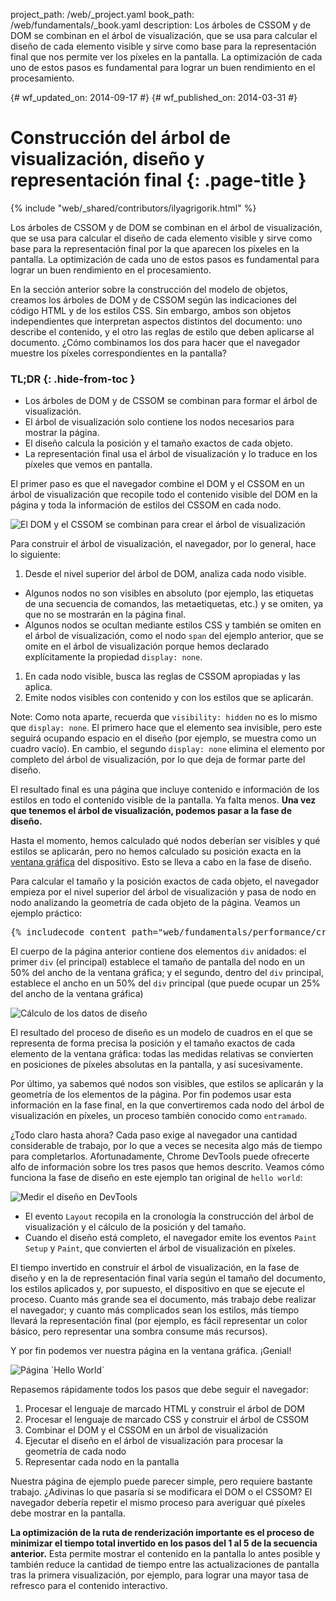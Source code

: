 project_path: /web/_project.yaml
book_path: /web/fundamentals/_book.yaml
description: Los árboles de CSSOM y de DOM se combinan en el árbol de visualización, que se usa para calcular el diseño de cada elemento visible y sirve como base para la representación final que nos permite ver los píxeles en la pantalla. La optimización de cada uno de estos pasos es fundamental para lograr un buen rendimiento en el procesamiento.

{# wf_updated_on: 2014-09-17 #}
{# wf_published_on: 2014-03-31 #}

# Construcción del árbol de visualización, diseño y representación final {: .page-title }

{% include "web/_shared/contributors/ilyagrigorik.html" %}


Los árboles de CSSOM y de DOM se combinan en el árbol de visualización, que se usa para calcular el diseño de cada elemento visible y sirve como base para la representación final por la que aparecen los píxeles en la pantalla. La optimización de cada uno de estos pasos es fundamental para lograr un buen rendimiento en el procesamiento.


En la sección anterior sobre la construcción del modelo de objetos, creamos los árboles de DOM y de CSSOM según las indicaciones del código HTML y de los estilos CSS. Sin embargo, ambos son objetos independientes que interpretan aspectos distintos del documento: uno describe el contenido, y el otro las reglas de estilo que deben aplicarse al documento. ¿Cómo combinamos los dos para hacer que el navegador muestre los píxeles correspondientes en la pantalla?

### TL;DR {: .hide-from-toc }
- Los árboles de DOM y de CSSOM se combinan para formar el árbol de visualización.
- El árbol de visualización solo contiene los nodos necesarios para mostrar la página.
- El diseño calcula la posición y el tamaño exactos de cada objeto.
- La representación final usa el árbol de visualización y lo traduce en los píxeles que vemos en pantalla.


El primer paso es que el navegador combine el DOM y el CSSOM en un árbol de visualización que recopile todo el contenido visible del DOM en la página y toda la información de estilos del CSSOM en cada nodo.

<img src="images/render-tree-construction.png" alt="El DOM y el CSSOM se combinan para crear el árbol de visualización" class="center">

Para construir el árbol de visualización, el navegador, por lo general, hace lo siguiente:

1. Desde el nivel superior del árbol de DOM, analiza cada nodo visible.
  * Algunos nodos no son visibles en absoluto (por ejemplo, las etiquetas de una secuencia de comandos, las metaetiquetas, etc.) y se omiten, ya que no se mostrarán en la página final.
  * Algunos nodos se ocultan mediante estilos CSS y también se omiten en el árbol de visualización, como el nodo `span` del ejemplo anterior, que se omite en el árbol de visualización porque hemos declarado explícitamente la propiedad `display: none`.
1. En cada nodo visible, busca las reglas de CSSOM apropiadas y las aplica.
2. Emite nodos visibles con contenido y con los estilos que se aplicarán.

Note: Como nota aparte, recuerda que <code>visibility: hidden</code> no es lo mismo que <code>display: none</code>. El primero hace que el elemento sea invisible, pero este seguirá ocupando espacio en el diseño (por ejemplo, se muestra como un cuadro vacío). En cambio, el segundo <code>display: none</code> elimina el elemento por completo del árbol de visualización, por lo que deja de formar parte del diseño.

El resultado final es una página que incluye contenido e información de los estilos en todo el contenido visible de la pantalla. Ya falta menos.  **Una vez que tenemos el árbol de visualización, podemos pasar a la fase de diseño.**

Hasta el momento, hemos calculado qué nodos deberían ser visibles y qué estilos se aplicarán, pero no hemos calculado su posición exacta en la [ventana gráfica](/web/fundamentals/design-and-ui/responsive/#set-the-viewport) del dispositivo. Esto se lleva a cabo en la fase de diseño.

Para calcular el tamaño y la posición exactos de cada objeto, el navegador empieza por el nivel superior del árbol de visualización y pasa de nodo en nodo analizando la geometría de cada objeto de la página. Veamos un ejemplo práctico:

<pre class="prettyprint">
{% includecode content_path="web/fundamentals/performance/critical-rendering-path/_code/nested.html" region_tag="full" adjust_indentation="auto" %}
</pre>

El cuerpo de la página anterior contiene dos elementos `div` anidados: el primer `div` (el principal) establece el tamaño de pantalla del nodo en un 50% del ancho de la ventana gráfica; y el segundo, dentro del `div` principal, establece el ancho en un 50% del `div` principal (que puede ocupar un 25% del ancho de la ventana gráfica)

<img src="images/layout-viewport.png" alt="Cálculo de los datos de diseño" class="center">

El resultado del proceso de diseño es un modelo de cuadros en el que se representa de forma precisa la posición y el tamaño exactos de cada elemento de la ventana gráfica: todas las medidas relativas se convierten en posiciones de píxeles absolutas en la pantalla, y así sucesivamente.

Por último, ya sabemos qué nodos son visibles, que estilos se aplicarán y la geometría de los elementos de la página. Por fin podemos usar esta información en la fase final, en la que convertiremos cada nodo del árbol de visualización en píxeles, un proceso también conocido como `entramado`.

¿Todo claro hasta ahora? Cada paso exige al navegador una cantidad considerable de trabajo, por lo que a veces se necesita algo más de tiempo para completarlos. Afortunadamente, Chrome DevTools puede ofrecerte alfo de información sobre los tres pasos que hemos descrito. Veamos cómo funciona la fase de diseño en este ejemplo tan original de `hello world`:

<img src="images/layout-timeline.png" alt="Medir el diseño en DevTools" class="center">

* El evento `Layout` recopila en la cronología la construcción del árbol de visualización y el cálculo de la posición y del tamaño.
* Cuando el diseño está completo, el navegador emite los eventos `Paint Setup` y `Paint`, que convierten el árbol de visualización en píxeles.

El tiempo invertido en construir el árbol de visualización, en la fase de diseño y en la de representación final varía según el tamaño del documento, los estilos aplicados y, por supuesto, el dispositivo en que se ejecute el proceso. Cuanto más grande sea el documento, más trabajo debe realizar el navegador; y cuanto más complicados sean los estilos, más tiempo llevará la representación final (por ejemplo, es fácil representar un color básico, pero representar una sombra consume más recursos).

Y por fin podemos ver nuestra página en la ventana gráfica. ¡Genial!

<img src="images/device-dom-small.png" alt="Página `Hello World`" class="center">

Repasemos rápidamente todos los pasos que debe seguir el navegador:

1. Procesar el lenguaje de marcado HTML y construir el árbol de DOM
2. Procesar el lenguaje de marcado CSS y construir el árbol de CSSOM
3. Combinar el DOM y el CSSOM en un árbol de visualización
4. Ejecutar el diseño en el árbol de visualización para procesar la geometría de cada nodo
5. Representar cada nodo en la pantalla

Nuestra página de ejemplo puede parecer simple, pero requiere bastante trabajo. ¿Adivinas lo que pasaría si se modificara el DOM o el CSSOM? El navegador debería repetir el mismo proceso para averiguar qué píxeles debe mostrar en la pantalla.

**La optimización de la ruta de renderización importante es el proceso de minimizar el tiempo total invertido en los pasos del 1 al 5 de la secuencia anterior.** Esta permite mostrar el contenido en la pantalla lo antes posible y también reduce la cantidad de tiempo entre las actualizaciones de pantalla tras la primera visualización, por ejemplo, para lograr una mayor tasa de refresco para el contenido interactivo.



